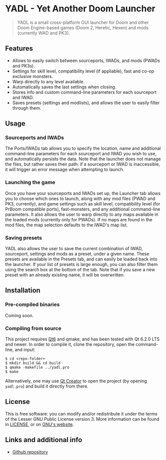 # YADL - Yet Another Doom Launcher

> YADL is a small cross-platform GUI launcher for Doom and other Doom Engine-based games (Doom 2, Heretic, Hexen) and mods (currently WAD and PK3).

## Features
* Allows to easily switch between sourceports, IWADs, and mods (PWADs and PK3s).
* Settings for skill level, compatibility level (if appliable), fast and co-op exclusive monsters.
* Warp directly to any level available.
* Automatically saves the last settings when closing.
* Stores info and custom command-line parameters for each sourceport and IWAD.
* Saves presets (settings and modlists), and allows the user to easily filter through them.

## Usage
### Sourceports and IWADs
The Ports/IWADs tab allows you to specify the location, name and additional command-line parameters for each sourceport and IWAD you wish to use, and automatically persists the data. Note that the launcher does not manage the files, but rather saves their path: if a sourceport or IWAD is inaccessible, it will trigger an error message when attempting to launch.

### Launching the game
Once you have your sourceports and IWADs set up, the Launcher tab allows you to choose which ones to launch, along with any mod files (PWAD and PK3, currently), and game settings such as skill level, compatibility level (for PrBoom compatible ports), fast-monsters, and any additional command-line parameters. It also allows the user to warp directly to any maps available in the loaded mods (currently only for PWADs). If no maps are found in the mod files, the map selection defaults to the IWAD's map list.

### Saving presets
YADL also allows the user to save the current combination of IWAD, sourceport, settings and mods as a preset, under a given name. These presets are available in the Presets tab, and can easily be loaded back into the launcher. If your list of presets is large enough, you can also filter them using the search box at the bottom of the tab. Note that if you save a new preset with an already existing name, it will be overwritten.

## Installation
### Pre-compiled binaries
Coming soon.

### Compiling from source
This project requires [Qt6](https://www.qt.io/) and qmake, and has been tested with Qt 6.2.0 LTS and newer. In order to compile it, clone the repository, open the command-line, and input:

```
$ cd <repo-folder>
$ mkdir build && cd build
$ qmake -makefile ../yadl.pro
$ make
```

Alternatively, one may use [Qt Creator](https://www.qt.io/product/development-tools) to open the project (by opening ```yadl.pro```) and build it directly from there.

## License
This is free software: you can modify and/or redistribute it under the terms of the Lesser GNU Public License version 3. More information can be found in [LICENSE](https://github.com/predros/yadl/blob/main/LICENSE), or on [GNU's website](https://www.gnu.org/licenses/lgpl-3.0.en.html).

## Links and additional info
* [Github repository](https://github.com/predros/yadl)
